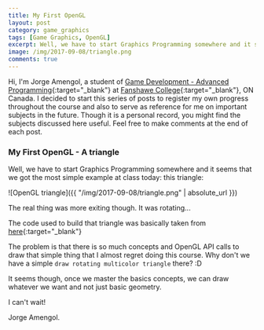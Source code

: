 ```yaml
---
title: My First OpenGL
layout: post
category: game_graphics
tags: [Game Graphics, OpenGL]
excerpt: Well, we have to start Graphics Programming somewhere and it seems that we got the most simple example at class today, this triangle. The real thing was more exiting though. It was rotating... The code used to build that triangle was basically taken from the internet, but the problem is that there is so much concepts and OpenGL API calls to draw that simple thing that I almost regretted doing this course. Why don't we have a simple "Draw Rotated Triangle" there?
image: /img/2017-09-08/triangle.png
comments: true
---
```


Hi, I'm Jorge Amengol, a student of [Game Development - Advanced Programming](https://www.fanshawec.ca/programs-and-courses/program/gdp1-game-development-advanced-programming/next-year){:target="_blank"} at [Fanshawe College](https://www.fanshawec.ca/){:target="_blank"}, ON Canada. I decided to start this series of posts to register my own progress throughout the course and also to serve as reference for me on important subjects in the future. Though it is a personal record, you might find the subjects discussed here useful. Feel free to make comments at the end of each post.

### My First OpenGL - A triangle

Well, we have to start Graphics Programming somewhere and it seems that we got the most simple example at class today: this triangle:

![OpenGL triangle]({{ "/img/2017-09-08/triangle.png" | absolute_url }})

The real thing was more exiting though. It was rotating...

The code used to build that triangle was basically taken from [here](http://www.glfw.org/docs/latest/quick.html){:target="_blank"}

The problem is that there is so much concepts and OpenGL API calls to draw that simple thing that I almost regret doing this course. Why don't we have a simple `draw rotating multicolor triangle` there? :D

It seems though, once we master the basics concepts, we can draw whatever we want and not just basic geometry.

I can't wait!


Jorge Amengol.